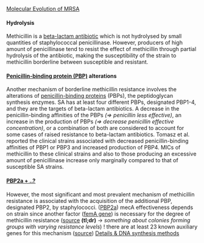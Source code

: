 [Molecular Evolution of MRSA](https://onlinelibrary.wiley.com/doi/epdf/10.1111/j.1348-0421.1995.tb02239.x)

#### Hydrolysis
Methicillin is a [beta-lactam antibiotic](../Antibiotics/beta-lactam.md) which is not hydrolysed by small quantities of staphylococcal penicillinase. However, producers of high amount of penicillinase tend to resist the effect of methicillin through partial hydrolysis of the antibiotic, making the susceptibility of the strain to methicillin borderline between susceptible and resistant.

#### [Penicillin-binding protein (PBP)](Penicillin-binding%20protein%20(PBP).md) alterations
Another mechanism of borderline methicillin resistance involves the alterations of [penicillin-binding proteins](Penicillin-binding%20protein%20(PBP).md) (PBPs), the peptidoglycan synthesis enzymes. SA has at least four different PBPs, designated PBP1-4, and they are the targets of beta-lactam antibiotics. A decrease in the penicillin-binding affinities of the PBPs *(=> penicillin less effective)*, an increase in the production of PBPs *(=> decrease penicillin effective concentration)*, or a combination of both are considered to account for some cases of raised resistance to beta-lactam antibiotics.
Tomasz et al. reported the clinical strains associated with decreased penicillin-binding affinities of PBP1 or PBP3 and increased production of PBP4. MICs of methicillin to these clinical strains and also to those producing an excessive amount of penicillinase increase only marginally compared to that of susceptible SA strains.

#### [PBP2a + ..?](genes/genes%20involved.md)
However, the most significant and most prevalent mechanism of methicillin resistance is associated with the acquisition of the additional PBP, designated PBP2, by staphylococci. ([PBP2a](genes/mecA%20gene%20(PBP2a).md))
mecA effectiveness depends on strain since another factor ([femA gene](genes/femA%20gene.md)) is necessary for the degree of methicillin resistance ([source](https://journals.asm.org/doi/epdf/10.1128/jb.173.11.3507-3513.1991) **(tl;dr)** -> *something about colonies forming groups with varying resistance levels*)
! there are at least 23 known auxiliary genes for this mechanism ([source](https://journals.asm.org/doi/epdf/10.1128/aac.38.11.2590))
[Details & DNA synthesis methods](https://www.ncbi.nlm.nih.gov/pmc/articles/PMC58569/)